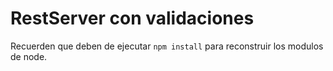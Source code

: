 # RestServer con validaciones

Recuerden que deben de ejecutar ``` npm install ``` para reconstruir los modulos de node.